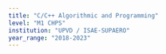 ```yaml
---
title: "C/C++ Algorithmic and Programming"
level: "M1 CHPS"
institution: "UPVD / ISAE-SUPAERO"
year_range: "2018-2023"
---
```

